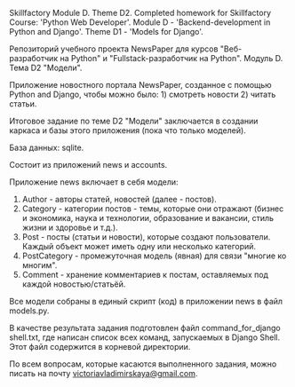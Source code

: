 Skillfactory Module D. Theme D2.
Completed homework for Skillfactory Course: 'Python Web Developer'. Module D - 'Backend-development in Python and Django'. Theme D1 - 'Models for Django'.

Репозиторий учебного проекта NewsPaper для курсов "Веб-разработчик на Python" и "Fullstack-разработчик на Python".
Модуль D. Тема D2 "Модели".

Приложение новостного портала NewsPaper, созданное с помощью Python and Django, чтобы можно было: 1) смотреть новости 2) читать статьи.

Итоговое задание по теме D2 "Модели" заключается в создании каркаса и базы этого приложения (пока что только моделей).

База данных: sqlite.

Состоит из приложений news и accounts.

Приложение news включает в себя модели:
1) Author - авторы статей, новостей (далее - постов).
2) Category - категории постов - темы, которые они отражают (бизнес и экономика, наука и технологии, образование и вакансии, стиль жизни и здоровье и т.д.).
3) Post - посты (статьи и новости), которые создают пользователи. Каждый объект может иметь одну или несколько категорий.
4) PostCategory - промежуточная модель (явная) для связи "многие ко многим".
5) Comment - хранение комментариев к постам, оставляемых под каждой новостью/статьёй.

Все модели собраны в единый скрипт (код) в приложении news в файл models.py.

В качестве результата задания подготовлен файл command_for_django shell.txt, где написан список всех команд, запускаемых в Django Shell.
Этот файл содержится в корневой директории.

По всем вопросам, которые касаются выполненного задания, можно писать на почту victoriavladimirskaya@gmail.com.
